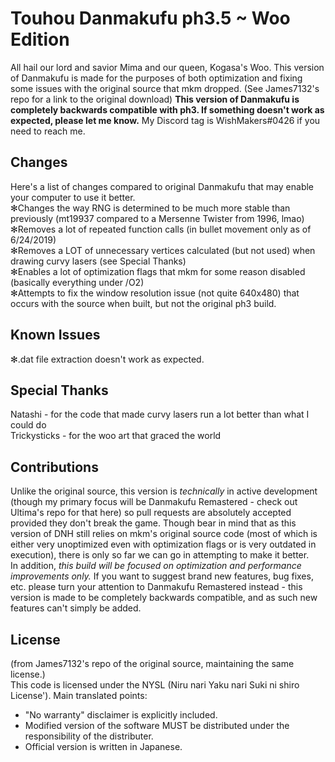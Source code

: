 # Touhou Danmakufu ph3.5 ~ Woo Edition
All hail our lord and savior Mima and our queen, Kogasa's Woo. This version of Danmakufu is made for the purposes of both optimization and fixing some issues with the original source that mkm dropped. (See James7132's repo for a link to the original download) <b>This version of Danmakufu is completely backwards compatible with ph3. If something doesn't work as expected, please let me know.</b> My Discord tag is WishMakers#0426 if you need to reach me.

## Changes
Here's a list of changes compared to original Danmakufu that may enable your computer to use it better. 
</br>✻Changes the way RNG is determined to be much more stable than previously (mt19937 compared to a Mersenne Twister from 1996, lmao) 
</br>✻Removes a lot of repeated function calls (in bullet movement only as of 6/24/2019) 
</br>✻Removes a LOT of unnecessary vertices calculated (but not used) when drawing curvy lasers (see Special Thanks) 
</br>✻Enables a lot of optimization flags that mkm for some reason disabled (basically everything under /O2) 
</br>✻Attempts to fix the window resolution issue (not quite 640x480) that occurs with the source when built, but not the original ph3 build.

## Known Issues
✻.dat file extraction doesn't work as expected.

## Special Thanks
Natashi - for the code that made curvy lasers run a lot better than what I could do
</br>Trickysticks - for the woo art that graced the world

## Contributions
Unlike the original source, this version is *technically* in active development (though my primary focus will be Danmakufu Remastered - check out Ultima's repo for that here) so pull requests are absolutely accepted provided they don't break the game. Though bear in mind that as this version of DNH still relies on mkm's original source code (most of which is either very unoptimized even with optimization flags or is very outdated in execution), there is only so far we can go in attempting to make it better. 
</br>In addition, *this build will be focused on optimization and performance improvements only.* If you want to suggest brand new features, bug fixes, etc. please turn your attention to Danmakufu Remastered instead - this version is made to be completely backwards compatible, and as such new features can't simply be added.

## License
(from James7132's repo of the original source, maintaining the same license.) </br>This code is licensed under the NYSL (Niru nari Yaku nari Suki ni shiro License'). Main translated points:

 * "No warranty" disclaimer is explicitly included.
 * Modified version of the software MUST be distributed under the responsibility of the distributer.
 * Official version is written in Japanese.
